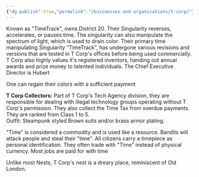 ```yaml
---
{"dg-publish":true,"permalink":"/businesses-and-organizations/t-corp/"}
---
```


Known as "TimeTrack", owns District 20. Their Singularity reverses, accelerates, or pauses time. The singularity can also manipulate the spectrum of light, which is used to drain color. Their primary time manipulating Singularity "TimeTrack", has undergone various revisions and versions that are tested in T Corp's offices before being used commercially. T Corp also highly values it's registered inventors, handing out annual awards and prize money to talented individuals. The Chief Executive Director is Hubert

One can regain their colors with a sufficient payment

**T Corp Collectors:** Part of T Corp's Tech Agency division, they are responsible for dealing with illegal technology groups operating without T Corp's permission. They also collect the Time Tax from overdue payments. They are ranked from Class 1 to 5.  
Outfit: Steampunk styled Brown suits and/or brass armor plating.

"Time" is considered a commodity and is used like a resource. Bandits will attack people and steal their "time". All citizens carry a timepiece as personal identification. They often trade with "Time" instead of physical currency. Most jobs are paid for with time

Unlike most Nests, T Corp's nest is a dreary place, reminiscent of Old London.